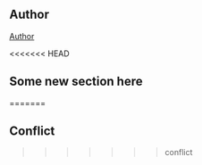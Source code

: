 ## Author

[Author](author.md)

<<<<<<< HEAD
## Some new section here
=======
## Conflict
>>>>>>> conflict
